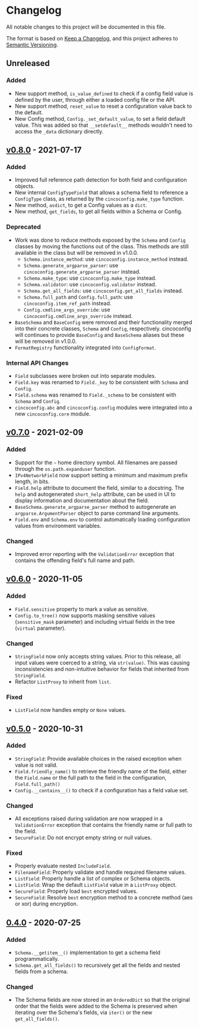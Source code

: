 # Changelog

All notable changes to this project will be documented in this file.

The format is based on [Keep a Changelog](https://keepachangelog.com/en/1.0.0/), and this project
adheres to [Semantic Versioning](https://semver.org/spec/v2.0.0.html).

## Unreleased
### Added
- New support method, `is_value_defined` to check if a config field value is defined by the user,
  through either a loaded config file or the API.
- New support method, `reset_value` to reset a configuration value back to the default.
- New Config method, `Config._set_default_value`, to set a field default value. This was added so
  that `__setdefault__` methods wouldn't need to access the `_data` dictionary directly.


## [v0.8.0](https://github.com/ameily/cincoconfig/releases/tag/v0.8.0) - 2021-07-17
### Added
- Improved full reference path detection for both field and configuration objects.
- New internal `ConfigTypeField` that allows a schema field to reference a `ConfigType` class, as
  returned by the `cincoconfig.make_type` function.
- New method, `asdict`, to get a Config values as a `dict`.
- New method, `get_fields`, to get all fields within a Schema or Config.

### Deprecated
- Work was done to reduce methods exposed by the `Schema` and `Config` classes by moving the
  functions out of the class. This methods are still available in the class but will be removed
  in v1.0.0.
  - `Schema.instance_method`: use `cincoconfig.instance_method` instead.
  - `Schema.generate_argparse_parser`: use `cincoconfig.generate_argparse_parser` instead.
  - `Schema.make_type`: use `cincoconfig.make_type` instead.
  - `Schema.validator`: use `cincoconfig.validator` instead.
  - `Schema.get_all_fields`: use `cincoconfig.get_all_fields` instead.
  - `Schema.full_path` and `Config.full_path`: use `cincoconfig.item_ref_path` instead.
  - `Config.cmdline_args_override`: use `cincoconfig.cmdline_args_override` instead.
- `BaseSchema` and `BaseConfig` were removed and their functionality merged into their concrete
  classes, `Schema` and `Config`, respectively. cincoconfig will continues to provide `BaseConfig`
  and `BaseSchema` aliases but these will be removed in v1.0.0.
- `FormatRegistry` functionality integrated into `ConfigFormat`.

### Internal API Changes
- `Field` subclasses were broken out into separate modules.
- `Field.key` was renamed to `Field._key` to be consistent with `Schema` and `Config`.
- `Field.schema` was renamed to `Field._schema` to be consistent with `Schema` and `Config`.
- `cincoconfig.abc` and `cincoconfig.config` modules were integrated into a new `cincoconfig.core`
  module.



## [v0.7.0](https://github.com/ameily/cincoconfig/releases/tag/v0.7.0) - 2021-02-09
### Added
- Support for the `~` home directory symbol. All filenames are passed through the
  `os.path.expanduser` function.
- `IPv4NetworkField` now support setting a minimum and maximum prefix length, in bits.
- `Field.help` attribute to document the field, similar to a docstring. The `help` and
  autogenerated `short_help` attribute, can be used in UI to display information and
  documentation about the field.
- `BaseSchema.generate_argparse_parser` method to autogenerate an `argparse.ArgumentParser`
  object to parse command line arguments.
- `Field.env` and `Schema.env` to control automatically loading configuration values from
  environment variables.

### Changed
- Improved error reporting with the `ValidationError` exception that contains the offending
  field's full name and path.


## [v0.6.0](https://github.com/ameily/cincoconfig/releases/tag/v0.6.0) - 2020-11-05
### Added
- `Field.sensitive` property to mark a value as sensitive.
- `Config.to_tree()` now supports masking sensitive values (`sensitive_mask` parameter) and
  including virtual fields in the tree (`virtual` parameter).

### Changed
- `StringField` now only accepts string values. Prior to this release, all input values were
  coerced to a string, via `str(value)`. This was causing inconsistencies and non-intuitive
  behavior for fields that inherited from `StringField`.
- Refactor `ListProxy` to inherit from `list`.

### Fixed
- `ListField` now handles empty or `None` values.


## [v0.5.0](https://github.com/ameily/cincoconfig/releases/tag/v0.5.0) - 2020-10-31
### Added
- `StringField`: Provide available choices in the raised exception when value is not valid.
- `Field.friendly_name()` to retrieve the friendly name of the field, either the `Field.name` or
  the full path to the field in the configuration, `Field.full_path()`
- `Config.__contains__()` to check if a configuration has a field value set.


### Changed
- All exceptions raised during validation are now wrapped in a `ValidationError` exception that
  contains the friendly name or full path to the field.
- `SecureField`: Do not encrypt empty string or null values.


### Fixed
- Properly evaluate nested `IncludeField`.
- `FilenameField`: Properly validate and handle required filename values.
- `ListField`: Properly handle a list of complex or Schema objects.
- `ListField`: Wrap the default `ListField` value in a `ListProxy` object.
- `SecureField`: Properly load `best` encrypted values.
- `SecureField`: Resolve `best` encryption method to a concrete method (aes or xor) during
  encryption.


## [0.4.0](https://github.com/ameily/cincoconfig/releases/tag/v0.4.0) - 2020-07-25
### Added
- `Schema.__getitem__()` implementation to get a schema field programmatically.
- `Schema.get_all_fields()` to recursively get all the fields and nested fields from a schema.

### Changed
- The Schema fields are now stored in an `OrderedDict` so that the original order that the fields
  were added to the Schema is preserved when iterating over the Schema's fields, via `iter()` or
  the new `get_all_fields()`.
